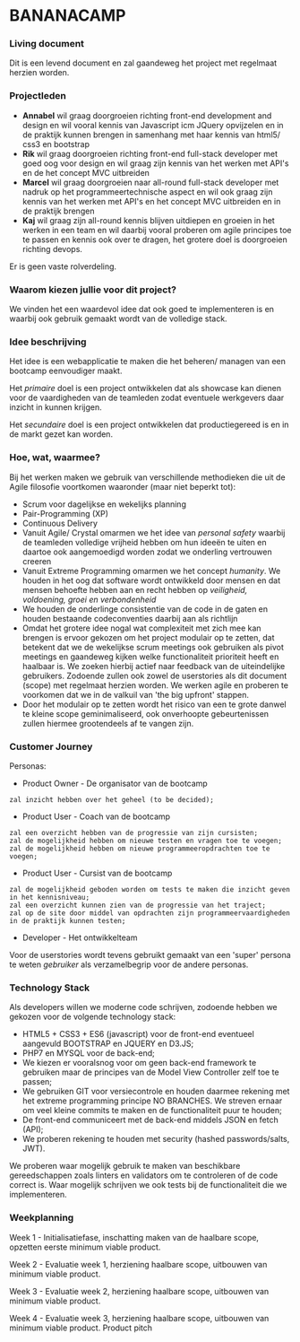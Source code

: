 # BANANACAMP
### Living document
Dit is een levend document en zal gaandeweg het project met regelmaat herzien worden.

### Projectleden

* **Annabel** wil graag doorgroeien richting front-end development and design en wil vooral kennis van Javascript icm JQuery opvijzelen en in de praktijk kunnen brengen in samenhang met haar kennis van html5/ css3 en bootstrap
* **Rik** wil graag doorgroeien richting front-end full-stack developer met goed oog voor design en wil graag zijn kennis van het werken met API's en de het concept MVC uitbreiden
* **Marcel** wil graag doorgroeien naar all-round full-stack developer met nadruk op het programmeertechnische aspect en wil ook graag zijn kennis van het werken met API's en het concept MVC uitbreiden en in de praktijk brengen
* **Kaj** wil graag zijn all-round kennis blijven uitdiepen en groeien in het werken in een team en wil daarbij vooral proberen om agile principes toe te passen en kennis ook over te dragen, het grotere doel is doorgroeien richting devops.

Er is geen vaste rolverdeling.

### Waarom kiezen jullie voor dit project?

We vinden het een waardevol idee dat ook goed te implementeren is en waarbij ook gebruik gemaakt wordt van de volledige stack.

### Idee beschrijving

Het idee is een webapplicatie te maken die het beheren/ managen van een bootcamp eenvoudiger maakt.

Het *primaire* doel is een project ontwikkelen dat als showcase kan dienen voor de vaardigheden van de teamleden zodat eventuele werkgevers daar inzicht in kunnen krijgen.

Het *secundaire* doel is een project ontwikkelen dat productiegereed is en in de markt gezet kan worden.

### Hoe, wat, waarmee?

Bij het werken maken we gebruik van verschillende methodieken die uit de Agile filosofie voortkomen waaronder (maar niet beperkt tot):

* Scrum voor dagelijkse en wekelijks planning
* Pair-Programming (XP)
* Continuous Delivery
* Vanuit Agile/ Crystal omarmen we het idee van *personal safety* waarbij de teamleden volledige vrijheid hebben om hun ideeën te uiten en daartoe ook aangemoedigd worden zodat we onderling vertrouwen creeren
* Vanuit Extreme Programming omarmen we het concept *humanity*. We houden in het oog dat software wordt ontwikkeld door mensen en dat mensen behoefte hebben aan en recht hebben op *veiligheid, voldoening, groei en verbondenheid*
* We houden de onderlinge consistentie van de code in de gaten en houden bestaande codeconventies daarbij aan als richtlijn
* Omdat het grotere idee nogal wat complexiteit met zich mee kan brengen is ervoor gekozen om het project modulair op te zetten, dat betekent dat we de wekelijkse scrum meetings ook gebruiken als pivot meetings en gaandeweg kijken welke functionaliteit prioriteit heeft en haalbaar is. We zoeken hierbij actief naar feedback van de uiteindelijke gebruikers. Zodoende zullen ook zowel de userstories als dit document (scope) met regelmaat herzien worden. We werken agile en proberen te voorkomen dat we in de valkuil van 'the big upfront' stappen.
* Door het modulair op te zetten wordt het risico van een te grote danwel te kleine scope geminimaliseerd, ook onverhoopte gebeurtenissen zullen hiermee grootendeels af te vangen zijn.

### Customer Journey

Personas:

* Product Owner - De organisator van de bootcamp
```
zal inzicht hebben over het geheel (to be decided);
```
* Product User - Coach van de bootcamp
```
zal een overzicht hebben van de progressie van zijn cursisten;
zal de mogelijkheid hebben om nieuwe testen en vragen toe te voegen;
zal de mogelijkheid hebben om nieuwe programmeeropdrachten toe te voegen;
```
* Product User - Cursist van de bootcamp
```
zal de mogelijkheid geboden worden om tests te maken die inzicht geven in het kennisniveau;
zal een overzicht kunnen zien van de progressie van het traject;
zal op de site door middel van opdrachten zijn programmeervaardigheden in de praktijk kunnen testen;
```
* Developer - Het ontwikkelteam

Voor de userstories wordt tevens gebruikt gemaakt van een 'super' persona te weten *gebruiker* als verzamelbegrip voor de andere personas.

### Technology Stack

Als developers willen we moderne code schrijven, zodoende hebben we gekozen voor de volgende technology stack:

* HTML5 + CSS3 + ES6 (javascript) voor de front-end eventueel aangevuld BOOTSTRAP en JQUERY en D3.JS;
* PHP7 en MYSQL voor de back-end;
* We kiezen er vooralsnog voor om geen back-end framework te gebruiken maar de principes van de Model View Controller zelf toe te passen;
* We gebruiken GIT voor versiecontrole en houden daarmee rekening met het extreme programming principe NO BRANCHES. We streven ernaar om veel kleine commits te maken en de functionaliteit puur te houden;
* De front-end communiceert met de back-end middels JSON en fetch (API);
* We proberen rekening te houden met security (hashed passwords/salts, JWT).

We proberen waar mogelijk gebruik te maken van beschikbare gereedschappen zoals linters en validators om te controleren of de code correct is. Waar mogelijk schrijven we ook tests bij de functionaliteit die we implementeren.

### Weekplanning
Week 1 - Initialisatiefase, inschatting maken van de haalbare scope, opzetten eerste minimum viable product.

Week 2 - Evaluatie week 1, herziening haalbare scope, uitbouwen van minimum viable product.

Week 3 - Evaluatie week 2, herziening haalbare scope, uitbouwen van minimum viable product.

Week 4 - Evaluatie week 3, herziening haalbare scope, uitbouwen van minimum viable product. Product pitch

